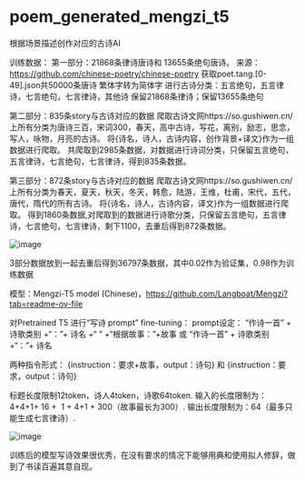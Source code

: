 # poem_generated_mengzi_t5
根据场景描述创作对应的古诗AI

训练数据：
第一部分：21868条律诗唐诗和 13655条绝句唐诗。
来源：https://github.com/chinese-poetry/chinese-poetry
获取poet.tang.[0-49].json共50000条唐诗
繁体字转为简体字
进行古诗分类：五言绝句，五言律诗，七言绝句，七言律诗，其他诗
保留21868条律诗；保留13655条绝句


第二部分：835条story与古诗对应的数据
爬取古诗文网https://so.gushiwen.cn/上所有分类为唐诗三百，宋词300，春天，高中古诗，写花，离别，励志，思念，写人，咏物，月亮的古诗。
将{诗名，诗人，古诗内容，创作背景+译文}作为一组数据进行爬取。
共爬取到2985条数据，对数据进行诗词分类，只保留五言绝句，五言律诗，七言绝句，七言律诗，得到835条数据。


第三部分：872条story与古诗对应的数据
爬取古诗文网https://so.gushiwen.cn/上所有分类为春天，夏天，秋天，冬天，韩愈，陆游，王维，杜甫，宋代，五代，唐代，隋代的所有古诗。
将{诗名，诗人，古诗内容，译文}作为一组数据进行爬取。
得到1860条数据,对爬取到的数据进行诗歌分类，只保留五言绝句，五言律诗，七言绝句，七言律诗，剩下1100，去重后得到872条数据。


![image](https://github.com/yyyy-lab/poem_generated_mengzi_t5/train_data/图片1.png)

3部分数据放到一起去重后得到36797条数据，其中0.02作为验证集，0.98作为训练数据

模型：Mengzi-T5 model (Chinese)，https://github.com/Langboat/Mengzi?tab=readme-ov-file

对Pretrained T5 进行“写诗 prompt” fine-tuning：
prompt设定：  “作诗一首” + 诗歌类别 +“：”+ 诗名 +“ </s>” +“根据故事：”+故事 或 “作诗一首” + 诗歌类别 +“：”+ 诗名

两种指令形式：
  {instruction：要求+故事，output：诗句}
和
  {instruction：要求，output：诗句}

标题长度限制12token，诗人4token，诗歌64token.
输入的长度限制为：4+4+1+ 16 +  1 + 4+1 + 300（故事最长为300）.
输出长度限制为：64（最多只能生成七言律诗）.

 ![image](https://github.com/yyyy-lab/poem_generated_mengzi_t5/优秀诗句赏析.png)

 训练后的模型写诗效果很优秀，在没有要求的情况下能够用典和使用拟人修辞，做到了书读百遍其意自现。
 
